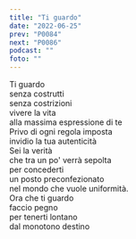 ```yaml
---
title: "Ti guardo"
date: "2022-06-25"
prev: "P0084"
next: "P0086"
podcast: ""
foto: ""
---
```


Ti guardo  
senza costrutti  
senza costrizioni  
vivere la vita  
alla massima espressione di te  
Privo di ogni regola imposta  
invidio la tua autenticità  
Sei la verità  
che tra un po' verrà sepolta  
per concederti  
un posto preconfezionato  
nel mondo che vuole uniformità.  
Ora che ti guardo  
faccio pegno  
per tenerti lontano  
dal monotono destino
